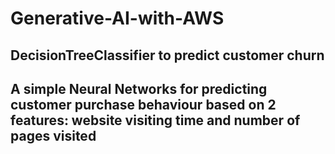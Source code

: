 # Generative-AI-with-AWS

## DecisionTreeClassifier to predict customer churn

## A simple Neural Networks for predicting customer purchase behaviour based on 2 features: website visiting time and number of pages visited

##
